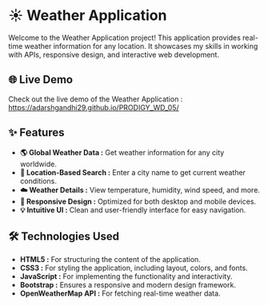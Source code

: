 # ☀️ Weather Application

Welcome to the Weather Application project! This application provides real-time weather information for any location. It showcases my skills in working with APIs, responsive design, and interactive web development.

## 🌐 Live Demo

Check out the live demo of the Weather Application : https://adarshgandhi29.github.io/PRODIGY_WD_05/

## ✨ Features

- **🌎 Global Weather Data :** Get weather information for any city worldwide.
- **📍 Location-Based Search :** Enter a city name to get current weather conditions.
- **☁️ Weather Details :** View temperature, humidity, wind speed, and more.
- **📱 Responsive Design :** Optimized for both desktop and mobile devices.
- **💡 Intuitive UI :** Clean and user-friendly interface for easy navigation.

## 🛠️ Technologies Used

- **HTML5 :** For structuring the content of the application.
- **CSS3 :** For styling the application, including layout, colors, and fonts.
- **JavaScript :** For implementing the functionality and interactivity.
- **Bootstrap :** Ensures a responsive and modern design framework.
- **OpenWeatherMap API :** For fetching real-time weather data.
